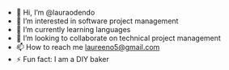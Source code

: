 - 👋 Hi, I’m @lauraodendo
- 👀 I’m interested in software project management
- 🌱 I’m currently learning languages
- 💞️ I’m looking to collaborate on technical project management
- 📫 How to reach me laureeno5@gmail.com
- ⚡ Fun fact: I am a DIY baker

<!---
lauraodendo/lauraodendo is a ✨ special ✨ repository because its `README.md` (this file) appears on your GitHub profile.
You can click the Preview link to take a look at your changes.
--->
